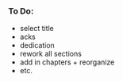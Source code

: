 ### To Do:

* select title
* acks
* dedication
* rework all sections
* add in chapters + reorganize 
* etc.

